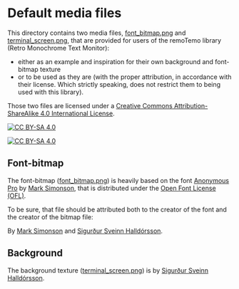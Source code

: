 # Default media files

This directory contains two media files, [font_bitmap.png](font_bitmap.png)
and [terminal_screen.png](terminal_screen.png), that are provided for users of
the remoTemo library (Retro Monochrome Text Monitor):
- either as an example and inspiration for their own background and
  font-bitmap texture
- or to be used as they are (with the proper attribution, in accordance with
  their license. Which strictly speaking, does not restrict them to being used
  with this library).

Those two files are licensed under a [Creative Commons Attribution-ShareAlike
4.0 International License][cc-by-sa].

[![CC BY-SA 4.0][cc-by-sa-shield]][cc-by-sa]

[![CC BY-SA 4.0][cc-by-sa-image]][cc-by-sa]

## Font-bitmap

The font-bitmap ([font_bitmap.png](font_bitmap.png)) is heavily based on the
font [Anonymous Pro](https://www.marksimonson.com/fonts/view/anonymous-pro)
by [Mark Simonson](https://www.marksimonson.com/), that is distributed under
the [Open Font License (OFL)](https://scripts.sil.org/ofl).

To be sure, that file should be attributed both to the creator of the font and
the creator of the bitmap file:

By [Mark Simonson](https://www.marksimonson.com/) and [Sigurður Sveinn
Halldórsson](https://github.com/siggisv).

## Background

The background texture ([terminal_screen.png](terminal_screen.png)) is by
[Sigurður Sveinn Halldórsson](https://github.com/siggisv).

[cc-by-sa]: http://creativecommons.org/licenses/by-sa/4.0/
[cc-by-sa-image]: https://licensebuttons.net/l/by-sa/4.0/88x31.png
[cc-by-sa-shield]: https://img.shields.io/badge/License-CC%20BY--SA%204.0-lightgrey.svg
